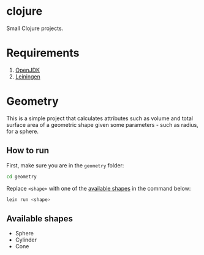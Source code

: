 # clojure
Small Clojure projects.

# Requirements
1. [OpenJDK](https://openjdk.org/)
2. [Leiningen](https://leiningen.org/#install)

# Geometry
This is a simple project that calculates attributes such as volume and total surface area of a geometric shape given some parameters - such as radius, for a sphere.

## How to run
First, make sure you are in the `geometry` folder:
```bash
cd geometry
```

Replace `<shape>` with one of the [available shapes](#available-shapes) in the command below:
```bash
lein run <shape>
```

## Available shapes
+ Sphere
+ Cylinder
+ Cone
